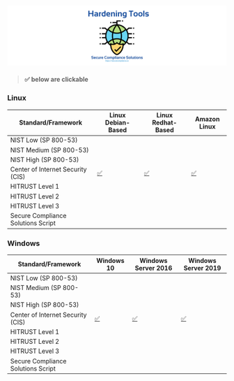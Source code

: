 ![](https://github.com/Secure-Compliance-Solutions-LLC/Hardening/raw/main/HardeningTools.png)

> #### :white_check_mark: below are clickable

### Linux

| Standard/Framework                | Linux Debian-Based | Linux Redhat-Based |Amazon Linux        |
| --------------------------------- | ------------------ | ------------------ | ------------------ |
| NIST Low (SP 800-53)           |                    |                    |                    |
| NIST Medium (SP 800-53)        |                    |                    |                    |
| NIST High (SP 800-53)          |                    |                    |                    |
| Center of Internet Security (CIS) |[:white_check_mark:](/Compliance-Linux/CIS)|[:white_check_mark:](/Compliance-Linux/CIS)|[:white_check_mark:](/Compliance-Linux/CIS)|
| HITRUST Level 1                   |                    |                    |                    |
| HITRUST Level 2                   |                    |                    |                    |
| HITRUST Level 3                   |                    |                    |                    |
|Secure Compliance Solutions Script |                    |                    |                    |



### Windows

| Standard/Framework                | Windows 10 | Windows Server 2016 | Windows Server 2019 |
| --------------------------------- | ---------- | ------------------- | ------------------- |
| NIST Low (SP 800-53)           |            |                     |                     |
| NIST Medium (SP 800-53)        |            |                     |                     |
| NIST High (SP 800-53)          |            |                     |                     |
| Center of Internet Security (CIS) |[:white_check_mark:](/Compliance-Windows/CIS)|[:white_check_mark:](/Compliance-Windows/CIS)|[:white_check_mark:](/Compliance-Windows/CIS)|
| HITRUST Level 1                   |            |                     |                     |
| HITRUST Level 2                   |            |                     |                     |
| HITRUST Level 3                   |            |                     |                     |
|Secure Compliance Solutions Script |            |                     |                     |






